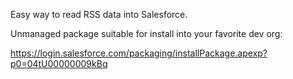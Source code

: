 Easy way to read RSS data into Salesforce.

Unmanaged package suitable for install into your favorite dev org:

https://login.salesforce.com/packaging/installPackage.apexp?p0=04tU00000009kBq
